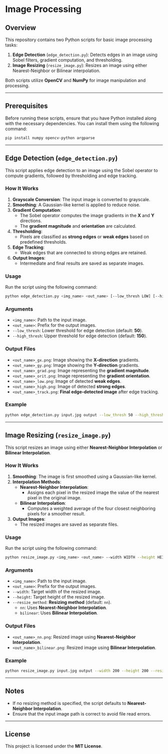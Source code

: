 # Image Processing 

## Overview
This repository contains two Python scripts for basic image processing tasks:

1. **Edge Detection** (`edge_detection.py`): Detects edges in an image using Sobel filters, gradient computation, and thresholding.
2. **Image Resizing** (`resize_image.py`): Resizes an image using either Nearest-Neighbor or Bilinear interpolation.

Both scripts utilize **OpenCV** and **NumPy** for image manipulation and processing.

---

## Prerequisites
Before running these scripts, ensure that you have Python installed along with the necessary dependencies. You can install them using the following command:

```bash
pip install numpy opencv-python argparse
```

---

## Edge Detection (`edge_detection.py`)
This script applies edge detection to an image using the Sobel operator to compute gradients, followed by thresholding and edge tracking.

### How It Works
1. **Grayscale Conversion**: The input image is converted to grayscale.
2. **Smoothing**: A Gaussian-like kernel is applied to reduce noise.
3. **Gradient Computation**:
   - The Sobel operator computes the image gradients in the **X** and **Y** directions.
   - The **gradient magnitude** and **orientation** are calculated.
4. **Thresholding**:
   - Pixels are classified as **strong edges** or **weak edges** based on predefined thresholds.
5. **Edge Tracking**:
   - Weak edges that are connected to strong edges are retained.
6. **Output Images**:
   - Intermediate and final results are saved as separate images.

### Usage
Run the script using the following command:

```bash
python edge_detection.py <img_name> <out_name> [--low_thresh LOW] [--high_thresh HIGH]
```

### Arguments
- `<img_name>`: Path to the input image.
- `<out_name>`: Prefix for the output images.
- `--low_thresh`: Lower threshold for edge detection (default: **50**).
- `--high_thresh`: Upper threshold for edge detection (default: **150**).

### Output Files
- `<out_name>_gx.png`: Image showing the **X-direction** gradients.
- `<out_name>_gy.png`: Image showing the **Y-direction** gradients.
- `<out_name>_grad.png`: Image representing the **gradient magnitude**.
- `<out_name>_orit.png`: Image representing the **gradient orientation**.
- `<out_name>_low.png`: Image of detected **weak edges**.
- `<out_name>_high.png`: Image of detected **strong edges**.
- `<out_name>_track.png`: **Final edge-detected image** after edge tracking.

### Example
```bash
python edge_detection.py input.jpg output --low_thresh 50 --high_thresh 150
```

---

## Image Resizing (`resize_image.py`)
This script resizes an image using either **Nearest-Neighbor Interpolation** or **Bilinear Interpolation**.

### How It Works
1. **Smoothing**: The image is first smoothed using a Gaussian-like kernel.
2. **Interpolation Methods**:
   - **Nearest-Neighbor Interpolation**:
     - Assigns each pixel in the resized image the value of the nearest pixel in the original image.
   - **Bilinear Interpolation**:
     - Computes a weighted average of the four closest neighboring pixels for a smoother result.
3. **Output Images**:
   - The resized images are saved as separate files.

### Usage
Run the script using the following command:

```bash
python resize_image.py <img_name> <out_name> --width WIDTH --height HEIGHT [--resize_method METHOD]
```

### Arguments
- `<img_name>`: Path to the input image.
- `<out_name>`: Prefix for the output images.
- `--width`: Target width of the resized image.
- `--height`: Target height of the resized image.
- `--resize_method`: **Resizing method** (default: `nn`).
  - `nn`: Uses **Nearest-Neighbor Interpolation**.
  - `bilinear`: Uses **Bilinear Interpolation**.

### Output Files
- `<out_name>_nn.png`: Resized image using **Nearest-Neighbor Interpolation**.
- `<out_name>_bilinear.png`: Resized image using **Bilinear Interpolation**.

### Example
```bash
python resize_image.py input.jpg output --width 200 --height 200 --resize_method bilinear
```

---

## Notes
- If no resizing method is specified, the script defaults to **Nearest-Neighbor Interpolation**.
- Ensure that the input image path is correct to avoid file read errors.

---

## License
This project is licensed under the **MIT License**.

